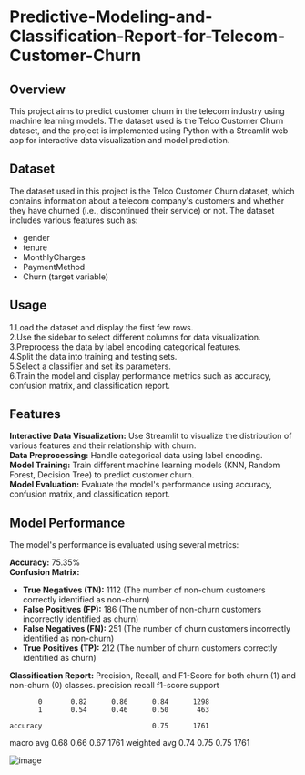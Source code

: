 # Predictive-Modeling-and-Classification-Report-for-Telecom-Customer-Churn
## Overview
This project aims to predict customer churn in the telecom industry using machine learning models. The dataset used is the Telco Customer Churn dataset, and the project is implemented using Python with a Streamlit web app for interactive data visualization and model prediction.
## Dataset
The dataset used in this project is the Telco Customer Churn dataset, which contains information about a telecom company's customers and whether they have churned (i.e., discontinued their service) or not. The dataset includes various features such as: <br>
<ul >
  <li>gender</li>
  <li>tenure</li>
  <li>MonthlyCharges</li>
  <li>PaymentMethod</li>
  <li>Churn (target variable)</li>
</ul>

## Usage
1.Load the dataset and display the first few rows. <br>
2.Use the sidebar to select different columns for data visualization. <br>
3.Preprocess the data by label encoding categorical features. <br>
4.Split the data into training and testing sets. <br>
5.Select a classifier and set its parameters. <br>
6.Train the model and display performance metrics such as accuracy, confusion matrix, and classification report. <br>

## Features
**Interactive Data Visualization:** Use Streamlit to visualize the distribution of various features and their relationship with churn. <br>
**Data Preprocessing:** Handle categorical data using label encoding. <br>
**Model Training:** Train different machine learning models (KNN, Random Forest, Decision Tree) to predict customer churn. <br>
**Model Evaluation:** Evaluate the model's performance using accuracy, confusion matrix, and classification report. <br>

## Model Performance
The model's performance is evaluated using several metrics:

**Accuracy:** 75.35% <br>
**Confusion Matrix:**
<ul>
  <li><b>True Negatives (TN):</b> 1112 (The number of non-churn customers correctly identified as non-churn)</li>
  <li><b>False Positives (FP):</b> 186 (The number of non-churn customers incorrectly identified as churn)</li>
  <li><b>False Negatives (FN):</b> 251 (The number of churn customers incorrectly identified as non-churn)</li>
  <li><b>True Positives (TP):</b> 212 (The number of churn customers correctly identified as churn)</li>
</ul>

**Classification Report:**
Precision, Recall, and F1-Score for both churn (1) and non-churn (0) classes.
              precision    recall  f1-score   support

           0       0.82      0.86      0.84      1298
           1       0.54      0.46      0.50       463

    accuracy                           0.75      1761
   macro avg       0.68      0.66      0.67      1761
weighted avg       0.74      0.75      0.75      1761

![image](https://github.com/user-attachments/assets/bf49c455-ecd8-4719-a0e9-5e2e5ff1a999)
